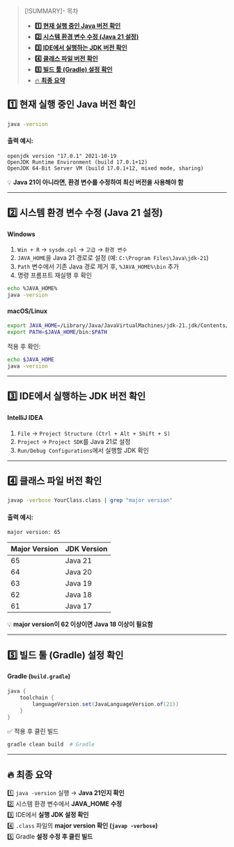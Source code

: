 >[!SUMMARY]- 목차
>- [**1️⃣ 현재 실행 중인 Java 버전 확인**](#**1%EF%B8%8F%E2%83%A3%20%ED%98%84%EC%9E%AC%20%EC%8B%A4%ED%96%89%20%EC%A4%91%EC%9D%B8%20Java%20%EB%B2%84%EC%A0%84%20%ED%99%95%EC%9D%B8**)
 >- [**2️⃣ 시스템 환경 변수 수정 (Java 21 설정)**](#**2%EF%B8%8F%E2%83%A3%20%EC%8B%9C%EC%8A%A4%ED%85%9C%20%ED%99%98%EA%B2%BD%20%EB%B3%80%EC%88%98%20%EC%88%98%EC%A0%95%20(Java%2021%20%EC%84%A4%EC%A0%95)**)
>- [**3️⃣ IDE에서 실행하는 JDK 버전 확인**](#**3%EF%B8%8F%E2%83%A3%20IDE%EC%97%90%EC%84%9C%20%EC%8B%A4%ED%96%89%ED%95%98%EB%8A%94%20JDK%20%EB%B2%84%EC%A0%84%20%ED%99%95%EC%9D%B8**)
>- [**4️⃣ 클래스 파일 버전 확인**](#**4%EF%B8%8F%E2%83%A3%20%ED%81%B4%EB%9E%98%EC%8A%A4%20%ED%8C%8C%EC%9D%BC%20%EB%B2%84%EC%A0%84%20%ED%99%95%EC%9D%B8**)
>- [**5️⃣ 빌드 툴 (Gradle) 설정 확인**](#**5%EF%B8%8F%E2%83%A3%20%EB%B9%8C%EB%93%9C%20%ED%88%B4%20(Gradle)%20%EC%84%A4%EC%A0%95%20%ED%99%95%EC%9D%B8**)
>- [🔥 **최종 요약**](#%F0%9F%94%A5%20**%EC%B5%9C%EC%A2%85%20%EC%9A%94%EC%95%BD**)

## **1️⃣ 현재 실행 중인 Java 버전 확인**

```sh
java -version
```

#### **출력 예시:**

```
openjdk version "17.0.1" 2021-10-19
OpenJDK Runtime Environment (build 17.0.1+12)
OpenJDK 64-Bit Server VM (build 17.0.1+12, mixed mode, sharing)
```

💡 **Java 21이 아니라면, 환경 변수를 수정하여 최신 버전을 사용해야 함**

---

## **2️⃣ 시스템 환경 변수 수정 (Java 21 설정)**

#### **Windows**

1. `Win + R` → `sysdm.cpl` → `고급` → `환경 변수`
2. `JAVA_HOME`을 Java 21 경로로 설정 (예: `C:\Program Files\Java\jdk-21`)
3. `Path` 변수에서 기존 Java 경로 제거 후, `%JAVA_HOME%\bin` 추가
4. 명령 프롬프트 재실행 후 확인

```sh
echo %JAVA_HOME%
java -version
```

#### **macOS/Linux**

```sh
export JAVA_HOME=/Library/Java/JavaVirtualMachines/jdk-21.jdk/Contents/Home
export PATH=$JAVA_HOME/bin:$PATH
```

적용 후 확인:

```sh
echo $JAVA_HOME
java -version
```

---

## **3️⃣ IDE에서 실행하는 JDK 버전 확인**

#### **IntelliJ IDEA**

1. `File` → `Project Structure (Ctrl + Alt + Shift + S)`
2. `Project` → `Project SDK`를 Java 21로 설정
3. `Run/Debug Configurations`에서 실행할 JDK 확인

---

## **4️⃣ 클래스 파일 버전 확인**

```sh
javap -verbose YourClass.class | grep "major version"
```

#### **출력 예시:**

```
major version: 65
```

|Major Version|JDK Version|
|---|---|
|65|Java 21|
|64|Java 20|
|63|Java 19|
|62|Java 18|
|61|Java 17|

💡 **major version이 62 이상이면 Java 18 이상이 필요함**

---

## **5️⃣ 빌드 툴 (Gradle) 설정 확인**

#### **Gradle (`build.gradle`)**

```gradle
java {
    toolchain {
        languageVersion.set(JavaLanguageVersion.of(21))
    }
}
```

✅ 적용 후 클린 빌드

```sh
gradle clean build  # Gradle
```

---

## 🔥 **최종 요약**

1️⃣ `java -version` 실행 → **Java 21인지 확인**  
2️⃣ 시스템 환경 변수에서 **JAVA_HOME 수정**  
3️⃣ IDE에서 **실행 JDK 설정 확인**  
4️⃣ `.class` 파일의 **major version 확인 (`javap -verbose`)**  
5️⃣ Gradle **설정 수정 후 클린 빌드**